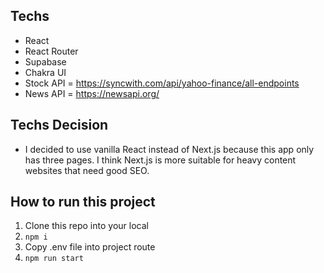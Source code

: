## Techs

- React
- React Router
- Supabase
- Chakra UI
- Stock API = https://syncwith.com/api/yahoo-finance/all-endpoints
- News API = https://newsapi.org/

## Techs Decision

- I decided to use vanilla React instead of Next.js because this app only has three pages. I think Next.js is more suitable for heavy content websites that need good SEO.

## How to run this project

1. Clone this repo into your local
2. `npm i`
3. Copy .env file into project route
4. `npm run start`

